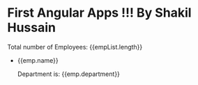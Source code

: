 <h1>First Angular Apps !!! By Shakil Hussain</h1>


<div ng-controller="EmpListCtrl">
<p>Total number of Employees: {{empList.length}}</p>
<ul>
<li ng-repeat="emp in empList">
<span>{{emp.name}}</span>
<p>Department is: {{emp.department}}</p>
</li>
</ul>
</div> 

